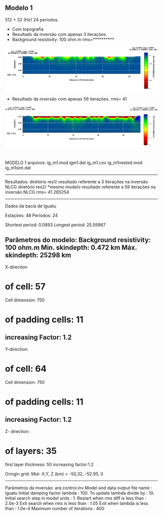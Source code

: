 ## Modelo 1
512 + 32 (Hz)
24 períodos.
* Com topografia
* Resultado da inversão com apenas 3 iterações. 
* Background resistivity: 100 ohm.m
rms=**********
<img src='https://github.com/arturbenevides/MSc_Geophysics/blob/master/ModEM/mod1_3iteracoes.bmp' width=900>

* Resultado da inversão com apenas 59 iterações.
rms= 41
<img src='https://github.com/arturbenevides/MSc_Geophysics/blob/master/ModEM/m1_59it.png' width=900>




#
MODELO 1
arquivos:
ig_m1.mod
igm1.dat
ig_m1.cov
ig_m1nested.mod
ig_m1sint.dat

__________________________________________________
Resultados: 
diretório res1/
resultado referente a 3 iterações na inversão NLCG
diretório res2/
*mesmo modelo
resultado referente a 59 iterações na inversão NLCG
rms=  41.285254
__________________________________________________
Dados da bacia de Iguatu

Estações: 48
Períodos: 24

Shortest period: 0.0893
Longest period: 25.59967

Parâmetros do modelo:
Background resistivity: 100 ohm.m
Min. skindepth: 0.472 km
Máx. skindepth: 25298 km
---------------------------------------------------
X-direction
# of cell: 57
Cell dimension: 750
# of padding cells: 11
increasing Factor: 1.2
---------------------------------------------------
Y-direction:
# of cell: 64
Cell dimension: 750
# of padding cells: 11
increasing Factor: 1.2
---------------------------------------------------
Z- direction:

# of layers: 35
first layer thickness: 50
increasing factor:1.2


Oringin grid:
Mid- X,Y, Z (km) = -50,32, -52.95, 0

___________________________________________________
Parâmetros da inversão:
arq control.inv
Model and data output file name    : iguatu
Initial damping factor lambda      : 100.
To update lambda divide by         : 10.
Initial search step in model units : 1.
Restart when rms diff is less than : 2.0e-3
Exit search when rms is less than  : 1.05
Exit when lambda is less than      : 1.0e-4
Maximum number of iterations       : 400
